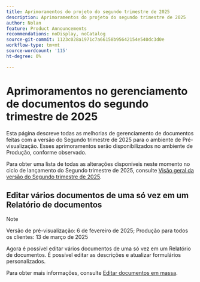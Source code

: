 ```yaml
---
title: Aprimoramentos do projeto do segundo trimestre de 2025
description: Aprimoramentos do projeto do segundo trimestre de 2025
author: Nolan
feature: Product Announcements
recommendations: noDisplay, noCatalog
source-git-commit: 1123c028a1971c7a66158b95642154e540dc3d0e
workflow-type: tm+mt
source-wordcount: '115'
ht-degree: 0%

---
```


# Aprimoramentos no gerenciamento de documentos do segundo trimestre de 2025

Esta página descreve todas as melhorias de gerenciamento de documentos feitas com a versão do Segundo trimestre de 2025 para o ambiente de Pré-visualização. Esses aprimoramentos serão disponibilizados no ambiente de Produção, conforme observado.

Para obter uma lista de todas as alterações disponíveis neste momento no ciclo de lançamento do Segundo trimestre de 2025, consulte [Visão geral da versão do Segundo trimestre de 2025](/help/quicksilver/product-announcements/product-releases/25-q2-release-activity/25-q2-release-overview.md).

## Editar vários documentos de uma só vez em um Relatório de documentos

>[!NOTE]
>
>Versão de pré-visualização: 6 de fevereiro de 2025; Produção para todos os clientes: 13 de março de 2025

Agora é possível editar vários documentos de uma só vez em um Relatório de documentos. É possível editar as descrições e atualizar formulários personalizados.

Para obter mais informações, consulte [Editar documentos em massa](/help/quicksilver/documents/managing-documents/bulk-edit-documents.md).

